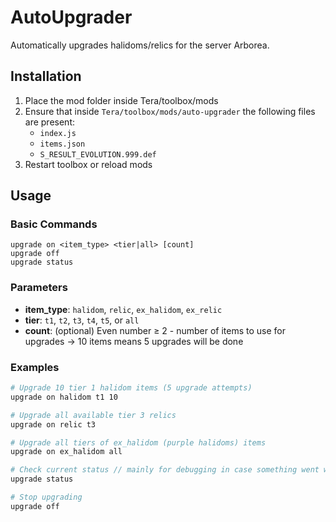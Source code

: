 # AutoUpgrader
Automatically upgrades halidoms/relics for the server Arborea.


## Installation
1. Place the mod folder inside Tera/toolbox/mods
2. Ensure that inside `Tera/toolbox/mods/auto-upgrader` the following files are present:
   - `index.js`
   - `items.json` 
   - `S_RESULT_EVOLUTION.999.def` 
3. Restart toolbox or reload mods

## Usage
### Basic Commands
```
upgrade on <item_type> <tier|all> [count]
upgrade off
upgrade status
```
### Parameters
- **item_type**: `halidom`, `relic`, `ex_halidom`, `ex_relic`
- **tier**: `t1`, `t2`, `t3`, `t4`, `t5`, or `all`
- **count**: (optional) Even number ≥ 2 - number of items to use for upgrades -> 10 items means 5 upgrades will be done

### Examples
```bash
# Upgrade 10 tier 1 halidom items (5 upgrade attempts)
upgrade on halidom t1 10

# Upgrade all available tier 3 relics
upgrade on relic t3

# Upgrade all tiers of ex_halidom (purple halidoms) items
upgrade on ex_halidom all

# Check current status // mainly for debugging in case something went wrong
upgrade status

# Stop upgrading
upgrade off
```